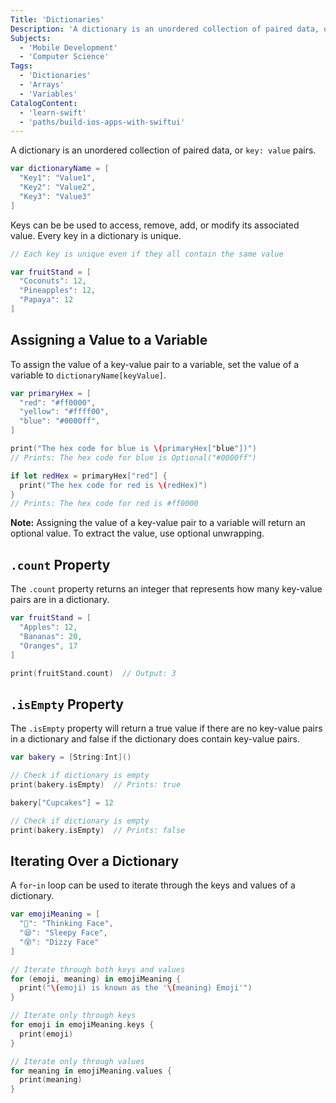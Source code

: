 ```yaml
---
Title: 'Dictionaries'
Description: 'A dictionary is an unordered collection of paired data, or key: value pairs. swift var dictionaryName = [ "Key1": "Value1", "Key2": "Value2", "Key3": "Value3" ]'
Subjects:
  - 'Mobile Development'
  - 'Computer Science'
Tags:
  - 'Dictionaries'
  - 'Arrays'
  - 'Variables'
CatalogContent:
  - 'learn-swift'
  - 'paths/build-ios-apps-with-swiftui'
---
```


A dictionary is an unordered collection of paired data, or `key: value` pairs.

```swift
var dictionaryName = [
  "Key1": "Value1",
  "Key2": "Value2",
  "Key3": "Value3"
]
```

Keys can be be used to access, remove, add, or modify its associated value. Every key in a dictionary is unique.

```swift
// Each key is unique even if they all contain the same value

var fruitStand = [
  "Coconuts": 12,
  "Pineapples": 12,
  "Papaya": 12
]
```

## Assigning a Value to a Variable

To assign the value of a key-value pair to a variable, set the value of a variable to `dictionaryName[keyValue]`.

```swift
var primaryHex = [
  "red": "#ff0000",
  "yellow": "#ffff00",
  "blue": "#0000ff",
]

print("The hex code for blue is \(primaryHex["blue"])")
// Prints: The hex code for blue is Optional("#0000ff")

if let redHex = primaryHex["red"] {
  print("The hex code for red is \(redHex)")
}
// Prints: The hex code for red is #ff0000
```

**Note:** Assigning the value of a key-value pair to a variable will return an optional value. To extract the value, use optional unwrapping.

## `.count` Property

The `.count` property returns an integer that represents how many key-value pairs are in a dictionary.

```swift
var fruitStand = [
  "Apples": 12,
  "Bananas": 20,
  "Oranges", 17
]

print(fruitStand.count)  // Output: 3
```

## `.isEmpty` Property

The `.isEmpty` property will return a true value if there are no key-value pairs in a dictionary and false if the dictionary does contain key-value pairs.

```swift
var bakery = [String:Int]()

// Check if dictionary is empty
print(bakery.isEmpty)  // Prints: true

bakery["Cupcakes"] = 12

// Check if dictionary is empty
print(bakery.isEmpty)  // Prints: false
```

## Iterating Over a Dictionary

A `for`-`in` loop can be used to iterate through the keys and values of a dictionary.

```swift
var emojiMeaning = [
  "🤔": "Thinking Face",
  "😪": "Sleepy Face",
  "😵": "Dizzy Face"
]

// Iterate through both keys and values
for (emoji, meaning) in emojiMeaning {
  print("\(emoji) is known as the '\(meaning) Emoji'")
}

// Iterate only through keys
for emoji in emojiMeaning.keys {
  print(emoji)
}

// Iterate only through values
for meaning in emojiMeaning.values {
  print(meaning)
}
```
